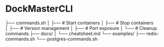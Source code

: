 # DockMasterCLI

├── commands.sh
│   ├── # Start containers
│   ├── # Stop containers  
│   ├── # Version management
│   ├── # Port exposure
│   └── # Cleanup commands
├── docs/
│   └── cheatsheet.md
└── examples/
    ├── redis-commands.sh
    └── postgres-commands.sh
